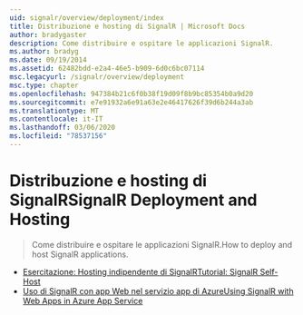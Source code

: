 ```yaml
---
uid: signalr/overview/deployment/index
title: Distribuzione e hosting di SignalR | Microsoft Docs
author: bradygaster
description: Come distribuire e ospitare le applicazioni SignalR.
ms.author: bradyg
ms.date: 09/19/2014
ms.assetid: 62482bdd-e2a4-46e5-b909-6d0c6bc07114
msc.legacyurl: /signalr/overview/deployment
msc.type: chapter
ms.openlocfilehash: 947384b21c6f0b38f19d09f8b9bc85354b0a9d20
ms.sourcegitcommit: e7e91932a6e91a63e2e46417626f39d6b244a3ab
ms.translationtype: MT
ms.contentlocale: it-IT
ms.lasthandoff: 03/06/2020
ms.locfileid: "78537156"
---
```

# <a name="signalr-deployment-and-hosting"></a><span data-ttu-id="3ad5c-103">Distribuzione e hosting di SignalR</span><span class="sxs-lookup"><span data-stu-id="3ad5c-103">SignalR Deployment and Hosting</span></span>

> <span data-ttu-id="3ad5c-104">Come distribuire e ospitare le applicazioni SignalR.</span><span class="sxs-lookup"><span data-stu-id="3ad5c-104">How to deploy and host SignalR applications.</span></span>

- [<span data-ttu-id="3ad5c-105">Esercitazione: Hosting indipendente di SignalR</span><span class="sxs-lookup"><span data-stu-id="3ad5c-105">Tutorial: SignalR Self-Host</span></span>](tutorial-signalr-self-host.md)
- [<span data-ttu-id="3ad5c-106">Uso di SignalR con app Web nel servizio app di Azure</span><span class="sxs-lookup"><span data-stu-id="3ad5c-106">Using SignalR with Web Apps in Azure App Service</span></span>](using-signalr-with-azure-web-sites.md)
